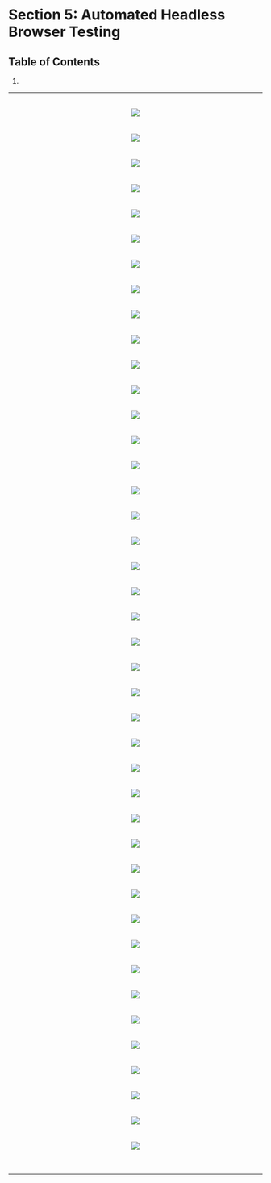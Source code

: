 # Section 5: Automated Headless Browser Testing

## Table of Contents

1. []()

---

<br/>

<div align="center"><img src="../../diagrams/04/node-1.svg" /></div><br/><br/>
<div align="center"><img src="../../diagrams/04/node-2.svg" /></div><br/><br/>
<div align="center"><img src="../../diagrams/04/node-3.svg" /></div><br/><br/>
<div align="center"><img src="../../diagrams/04/node-4.svg" /></div><br/><br/>
<div align="center"><img src="../../diagrams/04/node-5.svg" /></div><br/><br/>
<div align="center"><img src="../../diagrams/04/node-6.svg" /></div><br/><br/>
<div align="center"><img src="../../diagrams/04/node-7.svg" /></div><br/><br/>
<div align="center"><img src="../../diagrams/04/node-8.svg" /></div><br/><br/>
<div align="center"><img src="../../diagrams/04/node-9.svg" /></div><br/><br/>
<div align="center"><img src="../../diagrams/04/node-10.svg" /></div><br/><br/>

<div align="center"><img src="../../diagrams/05/node-1.svg" /></div><br/><br/>
<div align="center"><img src="../../diagrams/05/node-2.svg" /></div><br/><br/>
<div align="center"><img src="../../diagrams/05/node-3.svg" /></div><br/><br/>
<div align="center"><img src="../../diagrams/05/node-4.svg" /></div><br/><br/>
<div align="center"><img src="../../diagrams/05/node-5.svg" /></div><br/><br/>
<div align="center"><img src="../../diagrams/05/node-6.svg" /></div><br/><br/>
<div align="center"><img src="../../diagrams/05/node-7.svg" /></div><br/><br/>
<div align="center"><img src="../../diagrams/05/node-8.svg" /></div><br/><br/>
<div align="center"><img src="../../diagrams/05/node-9.svg" /></div><br/><br/>
<div align="center"><img src="../../diagrams/05/node-10.svg" /></div><br/><br/>
<div align="center"><img src="../../diagrams/05/node-11.svg" /></div><br/><br/>
<div align="center"><img src="../../diagrams/05/node-12.svg" /></div><br/><br/>
<div align="center"><img src="../../diagrams/05/node-13.svg" /></div><br/><br/>
<div align="center"><img src="../../diagrams/05/node-14.svg" /></div><br/><br/>
<div align="center"><img src="../../diagrams/05/node-15.svg" /></div><br/><br/>
<div align="center"><img src="../../diagrams/05/node-16.svg" /></div><br/><br/>
<div align="center"><img src="../../diagrams/05/node-17.svg" /></div><br/><br/>
<div align="center"><img src="../../diagrams/05/node-18.svg" /></div><br/><br/>

<div align="center"><img src="../../diagrams/06/node-1.svg" /></div><br/><br/>
<div align="center"><img src="../../diagrams/06/node-2.svg" /></div><br/><br/>
<div align="center"><img src="../../diagrams/06/node-3.svg" /></div><br/><br/>
<div align="center"><img src="../../diagrams/06/node-4.svg" /></div><br/><br/>
<div align="center"><img src="../../diagrams/06/node-5.svg" /></div><br/><br/>
<div align="center"><img src="../../diagrams/06/node-6.svg" /></div><br/><br/>
<div align="center"><img src="../../diagrams/06/node-7.svg" /></div><br/><br/>
<div align="center"><img src="../../diagrams/06/node-8.svg" /></div><br/><br/>
<div align="center"><img src="../../diagrams/06/node-9.svg" /></div><br/><br/>
<div align="center"><img src="../../diagrams/06/node-10.svg" /></div><br/><br/>
<div align="center"><img src="../../diagrams/06/node-11.svg" /></div><br/><br/>
<div align="center"><img src="../../diagrams/06/node-12.svg" /></div><br/><br/>
<div align="center"><img src="../../diagrams/06/node-13.svg" /></div><br/><br/>
<div align="center"><img src="../../diagrams/06/node-14.svg" /></div><br/><br/>

---

<br/>
